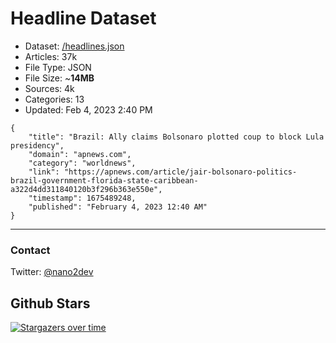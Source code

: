 # Headline Dataset

- Dataset: [/headlines.json](https://raw.githubusercontent.com/fwd/news/master/headlines.json) 
- Articles: 37k
- File Type: JSON
- File Size: ~**14MB**
- Sources: 4k
- Categories: 13
- Updated: Feb 4, 2023 2:40 PM

```
{
    "title": "Brazil: Ally claims Bolsonaro plotted coup to block Lula presidency",
    "domain": "apnews.com",
    "category": "worldnews",
    "link": "https://apnews.com/article/jair-bolsonaro-politics-brazil-government-florida-state-caribbean-a322d4dd311840120b3f296b363e550e",
    "timestamp": 1675489248,
    "published": "February 4, 2023 12:40 AM"
}
```

---

### Contact 

Twitter: [@nano2dev](https://twitter.com/nano2dev)

## Github Stars

[![Stargazers over time](https://starchart.cc/fwd/news.svg)](https://starchart.cc/fwd/news)
